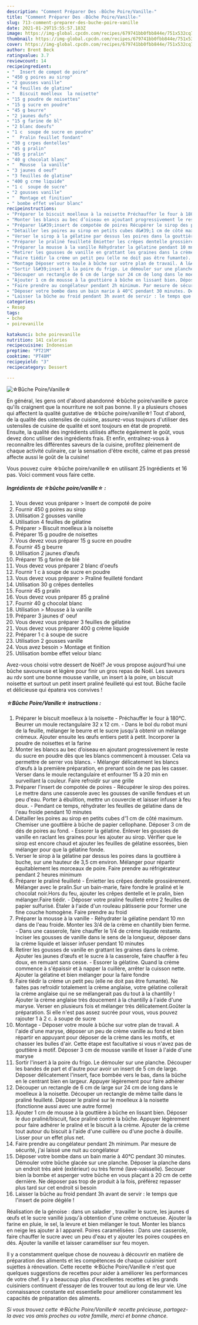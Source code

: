 ```yaml
---
description: "Comment Préparer Des ☆Bûche Poire/Vanille☆"
title: "Comment Préparer Des ☆Bûche Poire/Vanille☆"
slug: 713-comment-preparer-des-buche-poire-vanille
date: 2021-01-29T15:55:57.183Z
image: https://img-global.cpcdn.com/recipes/679741bb0fbb844e/751x532cq70/☆buche-poirevanille☆-photo-principale-de-la-recette.jpg
thumbnail: https://img-global.cpcdn.com/recipes/679741bb0fbb844e/751x532cq70/☆buche-poirevanille☆-photo-principale-de-la-recette.jpg
cover: https://img-global.cpcdn.com/recipes/679741bb0fbb844e/751x532cq70/☆buche-poirevanille☆-photo-principale-de-la-recette.jpg
author: Brent Beck
ratingvalue: 3.7
reviewcount: 14
recipeingredient:
- "  Insert de compot de poire"
- "450 g poires au sirop"
- "2 gousses vanille"
- "4 feuilles de glatine"
- "  Biscuit moelleux  la noisette"
- "15 g poudre de noisettes"
- "15 g sucre en poudre"
- "45 g beurre"
- "2 jaunes dufs"
- "15 g farine de bl"
- "2 blanc doeufs"
- "1 c  soupe de sucre en poudre"
- "  Pralin feuillet fondant"
- "30 g crpes dentelles"
- "45 g pralin"
- "85 g pralin"
- "40 g chocolat blanc"
- "  Mousse  la vanille"
- "3 jaunes d oeuf"
- "3 feuilles de glatine"
- "400 g crme liquide"
- "1 c  soupe de sucre"
- "2 gousses vanille"
- "  Montage et finition"
- " bombe effet velour blanc"
recipeinstructions:
- "Préparer le biscuit moelleux à la noisette Préchauffer le four à 180°C. Beurrer un moule rectangulaire 32 x 12 cm. Dans le bol du robot muni de la feuille, mélanger le beurre et le sucre jusqu&#39;à obtenir un mélange crémeux. Ajouter ensuite les œufs entiers petit à petit. Incorporer la poudre de noisettes et la farine"
- "Monter les blancs au bec d’oiseau en ajoutant progressivement le reste du sucre en poudre dès que les blancs commencent à mousser. Cela va permettre de serrer vos blancs. Mélanger délicatement les blancs d’œufs à la première préparation, en prenant soin de ne pas les casser. Verser dans le moule rectangulaire et enfourner 15 à 20 min en surveillant la couleur. Faire refroidir sur une grille"
- "Préparer l&#39;insert de compotée de poires Récupérer le sirop des poires. Le mettre dans une casserole avec les gousses de vanille fendues et un peu d&#39;eau. Porter à ébulition, mettre un couvercle et laisser infuser à feu doux. Pendant ce temps, réhydrater les feuilles de gélatine dans de l&#39;eau froide pendant 10 minutes"
- "Détailler les poires au sirop en petits cubes d&#39;1 cm de côté maximum. Chemiser une gouttière à bûche de papier cellophane. Déposer 3 cm de dés de poires au fond. Essorer la gélatine. Enlever les gousses de vanille en raclant les graines pour les ajouter au sirop. Vérifier que le sirop est encore chaud et ajouter les feuilles de gélatine essorées, bien mélanger pour que la gélatine fonde."
- "Verser le sirop à la gélatine par dessus les poires dans la gouttière à buche, sur une hauteur de 3,5 cm environ. Mélanger pour répartir équitablement les morceaux de poire. Faire prendre au réfrigérateur pendant 2 heures minimum"
- "Préparer le praliné feuilleté Émietter les crêpes dentelle grossièrement. Mélanger avec le pralin.Sur un bain-marie, faire fondre le praliné et le chocolat noir.Hors du feu, ajouter les crêpes dentelle et le pralin, bien mélanger.Faire tiédir. Déposer votre praliné feuilleté entre 2 feuilles de papier sulfurisé. Étaler à l&#39;aide d&#39;un rouleau pâtisserie pour former une fine couche homogène. Faire prendre au froid"
- "Préparer la mousse à la vanille Réhydrater la gélatine pendant 10 mn dans de l&#39;eau froide. Monter les 3/4 de la crème en chantilly bien ferme. Dans une casserole, faire chauffer le 1/4 de crème liquide restante. Inciser les gousses de vanille dans le sens de la longueur, déposer dans la crème liquide et laisser infuser pendant 10 minutes"
- "Retirer les gousses de vanille en grattant les graines dans la crème. Ajouter les jaunes d’œufs et le sucre à la casserole, faire chauffer à feu doux, en remuant sans cesse. Essorer la gélatine. Quand la crème commence à s&#39;épaissir et à napper la cuillère, arrêter la cuisson nette. Ajouter la gélatine et bien mélanger pour la faire fondre"
- "Faire tiédir la crème un petit peu (elle ne doit pas être fumante). Ne faites pas refroidir totalement la crème anglaise, votre gélatine collerait la crème anglaise qui ne se mélangerait pas du tout à la chantilly ! Ajouter la crème anglaise très doucement à la chantilly à l&#39;aide d&#39;une maryse. Verser en plusieurs fois et mélanger très délicatement.Goûter la préparation. Si elle n&#39;est pas assez sucrée pour vous, vous pouvez rajouter 1 à 2 c. à soupe de sucre"
- "Montage Déposer votre moule à bûche sur votre plan de travail. A l&#39;aide d&#39;une maryse, déposer un peu de crème vanille au fond et bien répartir en appuyant pour déposer de la crème dans les motifs, et chasser les bulles d&#39;air. Cette étape est facultative si vous n&#39;avez pas de gouttière à motif. Déposer 3 cm de mousse vanille et lisser à l&#39;aide d&#39;une maryse"
- "Sortir l&#39;insert à la poire du frigo. Le démouler sur une planche. Découper les bandes de part et d&#39;autre pour avoir un insert de 5 cm de large. Déposer délicatement l&#39;insert, face bombée vers le bas, dans la bûche en le centrant bien en largeur. Appuyer légèrement pour faire adhérer"
- "Découper un rectangle de 6 cm de large sur 24 cm de long dans le moelleux à la noisette. Découper un rectangle de même taille dans le praliné feuilleté. Déposer le praliné sur le moelleux à la noisette (fonctionne aussi avec une autre forme)"
- "Ajouter 1 cm de mousse à la gouttière à bûche en lissant bien. Déposer le duo praliné/biscuit, face praliné contre la bûche. Appuyer légèrement pour faire adhérer le praliné et le biscuit à la crème. Ajouter de la crème tout autour du biscuit à l&#39;aide d&#39;une cuillère ou d&#39;une poche à douille. Lisser pour un effet plus net."
- "Faire prendre au congélateur pendant 2h minimum. Par mesure de sécurité, j&#39;ai laissé une nuit au congélateur"
- "Déposer votre bombe dans un bain marie à 40°C pendant 30 minutes. Démouler votre bûche glacée sur une planche. Déposer la planche dans un endroit très aéré (extérieur) ou très fermé (lave-vaisselle). Secouer bien la bombe et asperger votre bûche en vous plaçant à 20 cm de cette dernière. Ne déposer pas trop de produit à la fois, préférez repasser plus tard sur cet endroit si besoin"
- "Laisser la bûche au froid pendant 3h avant de servir : le temps que l&#39;insert de poire dégèle !"
categories:
- Resep
tags:
- bche
- poirevanille

katakunci: bche poirevanille 
nutrition: 141 calories
recipecuisine: Indonesian
preptime: "PT21M"
cooktime: "PT48M"
recipeyield: "3"
recipecategory: Dessert

---
```



![☆Bûche Poire/Vanille☆](https://img-global.cpcdn.com/recipes/679741bb0fbb844e/751x532cq70/☆buche-poirevanille☆-photo-principale-de-la-recette.jpg)

En général, les gens ont d'abord abandonné ☆bûche poire/vanille☆ parce qu'ils craignent que la nourriture ne soit pas bonne. Il y a plusieurs choses qui affectent la qualité gustative de ☆bûche poire/vanille☆! Tout d'abord, de la qualité des ustensiles de cuisine, assurez-vous toujours d'utiliser des ustensiles de cuisine de qualité et sont toujours en état de propreté. Ensuite, la qualité des ingrédients utilisés affecte également le goût, vous devez donc utiliser des ingrédients frais. Et enfin, entraînez-vous à reconnaître les différentes saveurs de la cuisine, profitez pleinement de chaque activité culinaire, car la sensation d'être excité, calme et pas pressé affecte aussi le goût de la cuisine!

<!--inarticleads1-->

Vous pouvez cuire ☆bûche poire/vanille☆ en utilisant 25 Ingrédients et 16 pas. Voici comment vous faire cette.

##### Ingrédients de ☆bûche poire/vanille☆ :

1. Vous devez vous préparer  &gt; Insert de compoté de poire
1. Fournir 450 g poires au sirop
1. Utilisation 2 gousses vanille
1. Utilisation 4 feuilles de gélatine
1. Préparer  &gt; Biscuit moelleux à la noisette
1. Préparer 15 g poudre de noisettes
1. Vous devez vous préparer 15 g sucre en poudre
1. Fournir 45 g beurre
1. Utilisation 2 jaunes d’œufs
1. Préparer 15 g farine de blé
1. Vous devez vous préparer 2 blanc d&#39;oeufs
1. Fournir 1 c à soupe de sucre en poudre
1. Vous devez vous préparer  &gt; Praliné feuilleté fondant
1. Utilisation 30 g crêpes dentelles
1. Fournir 45 g pralin
1. Vous devez vous préparer 85 g praliné
1. Fournir 40 g chocolat blanc
1. Utilisation  &gt; Mousse à la vanille
1. Préparer 3 jaunes d&#39; oeuf
1. Vous devez vous préparer 3 feuilles de gélatine
1. Vous devez vous préparer 400 g crème liquide
1. Préparer 1 c à soupe de sucre
1. Utilisation 2 gousses vanille
1. Vous avez besoin  &gt; Montage et finition
1. Utilisation  bombe effet velour blanc


Avez-vous choisi votre dessert de Noël? Je vous propose aujourd&#39;hui une bûche savoureuse et légère pour finir un gros repas de Noël. Les saveurs au rdv sont une bonne mousse vanille, un insert à la poire, un biscuit noisette et surtout un petit insert praliné feuilleté qui est tout. Bûche facile et délicieuse qui épatera vos convives ! 

<!--inarticleads2-->

##### ☆Bûche Poire/Vanille☆ instructions :

1. Préparer le biscuit moelleux à la noisette - Préchauffer le four à 180°C. Beurrer un moule rectangulaire 32 x 12 cm. - Dans le bol du robot muni de la feuille, mélanger le beurre et le sucre jusqu&#39;à obtenir un mélange crémeux. Ajouter ensuite les œufs entiers petit à petit. Incorporer la poudre de noisettes et la farine
1. Monter les blancs au bec d’oiseau en ajoutant progressivement le reste du sucre en poudre dès que les blancs commencent à mousser. Cela va permettre de serrer vos blancs. - Mélanger délicatement les blancs d’œufs à la première préparation, en prenant soin de ne pas les casser. Verser dans le moule rectangulaire et enfourner 15 à 20 min en surveillant la couleur. Faire refroidir sur une grille
1. Préparer l&#39;insert de compotée de poires - Récupérer le sirop des poires. Le mettre dans une casserole avec les gousses de vanille fendues et un peu d&#39;eau. Porter à ébulition, mettre un couvercle et laisser infuser à feu doux. - Pendant ce temps, réhydrater les feuilles de gélatine dans de l&#39;eau froide pendant 10 minutes
1. Détailler les poires au sirop en petits cubes d&#39;1 cm de côté maximum. Chemiser une gouttière à bûche de papier cellophane. Déposer 3 cm de dés de poires au fond. - Essorer la gélatine. Enlever les gousses de vanille en raclant les graines pour les ajouter au sirop. Vérifier que le sirop est encore chaud et ajouter les feuilles de gélatine essorées, bien mélanger pour que la gélatine fonde.
1. Verser le sirop à la gélatine par dessus les poires dans la gouttière à buche, sur une hauteur de 3,5 cm environ. Mélanger pour répartir équitablement les morceaux de poire. Faire prendre au réfrigérateur pendant 2 heures minimum
1. Préparer le praliné feuilleté - Émietter les crêpes dentelle grossièrement. Mélanger avec le pralin.Sur un bain-marie, faire fondre le praliné et le chocolat noir.Hors du feu, ajouter les crêpes dentelle et le pralin, bien mélanger.Faire tiédir. - Déposer votre praliné feuilleté entre 2 feuilles de papier sulfurisé. Étaler à l&#39;aide d&#39;un rouleau pâtisserie pour former une fine couche homogène. Faire prendre au froid
1. Préparer la mousse à la vanille - Réhydrater la gélatine pendant 10 mn dans de l&#39;eau froide. Monter les 3/4 de la crème en chantilly bien ferme. - Dans une casserole, faire chauffer le 1/4 de crème liquide restante. Inciser les gousses de vanille dans le sens de la longueur, déposer dans la crème liquide et laisser infuser pendant 10 minutes
1. Retirer les gousses de vanille en grattant les graines dans la crème. Ajouter les jaunes d’œufs et le sucre à la casserole, faire chauffer à feu doux, en remuant sans cesse. - Essorer la gélatine. Quand la crème commence à s&#39;épaissir et à napper la cuillère, arrêter la cuisson nette. Ajouter la gélatine et bien mélanger pour la faire fondre
1. Faire tiédir la crème un petit peu (elle ne doit pas être fumante). Ne faites pas refroidir totalement la crème anglaise, votre gélatine collerait la crème anglaise qui ne se mélangerait pas du tout à la chantilly ! Ajouter la crème anglaise très doucement à la chantilly à l&#39;aide d&#39;une maryse. Verser en plusieurs fois et mélanger très délicatement.Goûter la préparation. Si elle n&#39;est pas assez sucrée pour vous, vous pouvez rajouter 1 à 2 c. à soupe de sucre
1. Montage - Déposer votre moule à bûche sur votre plan de travail. A l&#39;aide d&#39;une maryse, déposer un peu de crème vanille au fond et bien répartir en appuyant pour déposer de la crème dans les motifs, et chasser les bulles d&#39;air. Cette étape est facultative si vous n&#39;avez pas de gouttière à motif. Déposer 3 cm de mousse vanille et lisser à l&#39;aide d&#39;une maryse
1. Sortir l&#39;insert à la poire du frigo. Le démouler sur une planche. Découper les bandes de part et d&#39;autre pour avoir un insert de 5 cm de large. Déposer délicatement l&#39;insert, face bombée vers le bas, dans la bûche en le centrant bien en largeur. Appuyer légèrement pour faire adhérer
1. Découper un rectangle de 6 cm de large sur 24 cm de long dans le moelleux à la noisette. Découper un rectangle de même taille dans le praliné feuilleté. Déposer le praliné sur le moelleux à la noisette (fonctionne aussi avec une autre forme)
1. Ajouter 1 cm de mousse à la gouttière à bûche en lissant bien. Déposer le duo praliné/biscuit, face praliné contre la bûche. Appuyer légèrement pour faire adhérer le praliné et le biscuit à la crème. Ajouter de la crème tout autour du biscuit à l&#39;aide d&#39;une cuillère ou d&#39;une poche à douille. Lisser pour un effet plus net.
1. Faire prendre au congélateur pendant 2h minimum. Par mesure de sécurité, j&#39;ai laissé une nuit au congélateur
1. Déposer votre bombe dans un bain marie à 40°C pendant 30 minutes. Démouler votre bûche glacée sur une planche. Déposer la planche dans un endroit très aéré (extérieur) ou très fermé (lave-vaisselle). Secouer bien la bombe et asperger votre bûche en vous plaçant à 20 cm de cette dernière. Ne déposer pas trop de produit à la fois, préférez repasser plus tard sur cet endroit si besoin
1. Laisser la bûche au froid pendant 3h avant de servir : le temps que l&#39;insert de poire dégèle !


Réalisation de la génoise : dans un saladier , travailler le sucre, les jaunes d œufs et le sucre vanillé jusqu&#39;à obtention d&#39;une crème onctueuse. Ajouter la farine en pluie, le sel, la levure et bien mélanger le tout. Monter les blancs en neige les ajouter à l appareil. Poires caramélisées : Dans une casserole, faire chauffer le sucre avec un peu d&#39;eau et y ajouter les poires coupées en dés. Ajouter la vanille et laisser caraméliser sur feu moyen. 

<!--inarticleads1-->

<p>
Il y a constamment quelque chose de nouveau à découvrir en matière de préparation des aliments et les compétences de chaque cuisinier sont sujettes à rénovation. Cette recette ☆Bûche Poire/Vanille☆ n'est que quelques suggestions de recettes pour aider à améliorer les performances de votre chef. Il y a beaucoup plus d'excellentes recettes et les grands cuisiniers continuent d'essayer de les trouver tout au long de leur vie. Une connaissance constante est essentielle pour améliorer constamment les capacités de préparation des aliments.
</p>

<p>
<i>Si vous trouvez cette ☆Bûche Poire/Vanille☆ recette précieuse, partagez-la avec vos amis proches ou votre famille, merci et bonne chance.</i>
</p>
